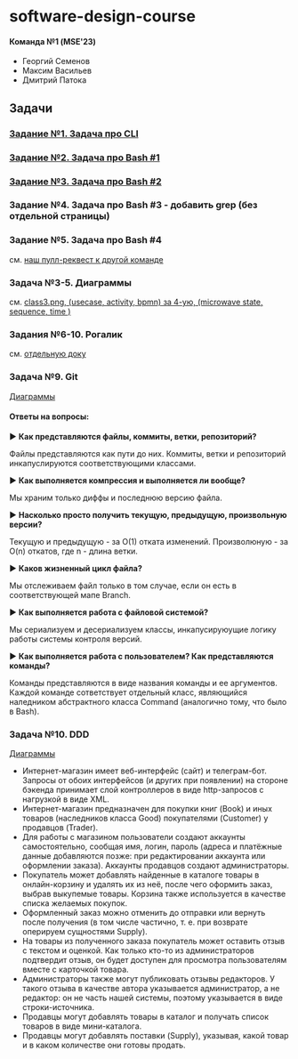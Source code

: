# software-design-course

#### Команда №1 (MSE'23)
- Георгий Семенов
- Максим Васильев
- Дмитрий Патока

## Задачи

### [Задание №1. Задача про CLI](./hw1-cli/)

### [Задание №2. Задача про Bash #1](./hw2-bash1/)

### [Задание №3. Задача про Bash #2](./hw3-bash2/)

### Задание №4. Задача про Bash #3 - добавить grep (без отдельной страницы)

### Задание №5. Задача про Bash #4

см. [наш пулл-реквест к другой команде](https://github.com/HaskSy/oh-my-gosh/pull/5)

### Задача №3-5. Диаграммы

см. [class3.png, (usecase, activity, bpmn) за 4-ую, (microwave state, sequence, time )](https://github.com/gvsem/software-design-course/tree/hw5/class-work)

### Задания №6-10. Рогалик

см. [отдельную доку](./roguelike/)

### Задача №9. Git

[Диаграммы](./class-work/git.svg)

#### Ответы на вопросы:

▶ **Как представляются файлы, коммиты, ветки, репозиторий?**

Файлы представляются как пути до них. Коммиты, ветки и репозиторий инкапуслируются соответствующими классами.

▶ **Как выполняется компрессия и выполняется ли вообще?**

Мы храним только диффы и последнюю версию файла.

▶ **Насколько просто получить текущую, предыдущую, произвольную версии?**

Текущую и предыдущую - за O(1) отката изменений. Произволюную - за O(n) откатов, где n - длина ветки.

▶ **Каков жизненный цикл файла?**

Мы отслеживаем файл только в том случае, если он есть в соответствующей мапе Branch.

▶ **Как выполняется работа с файловой системой?**

Мы сериализуем и десериализуем классы, инкапусируюущие логику работы системы контроля версий.

▶ **Как выполняется работа с пользователем? Как представляются команды?**

Команды представляются в виде названия команды и ее аргументов. Каждой команде сответствует отдельный класс, являющийся наледником абстрактного класса Command (аналогично тому, что было в Bash).


### Задача №10. DDD

[Диаграммы](./class-work/books.svg)

- Интернет-магазин имеет веб-интерфейс (сайт) и телеграм-бот. Запросы от обоих интерфейсов (и других при появлении) на стороне бэкенда принимает слой контроллеров в виде http-запросов с нагрузкой в виде XML.
- Интернет-магазин предназначен для покупки книг (Book) и иных товаров (наследников класса Good) покупателями (Customer) у продавцов (Trader).
- Для работы с магазином пользователи создают аккаунты самостоятельно, сообщая имя, логин, пароль (адреса и платёжные данные добавляются позже: при редактировании аккаунта или оформлении заказа). Аккаунты продавцов создают администраторы.
- Покупатель может добавлять найденные в каталоге товары в онлайн-корзину и удалять их из неё, после чего оформить заказ, выбрав выкупемые товары. Корзина также используется в качестве списка желаемых покупок.
- Оформленный заказ можно отменить до отправки или вернуть после получения (в том числе частично, т. е. при возврате оперируем сущностями Supply).
- На товары из полученного заказа покупатель может оставить отзыв с текстом и оценкой. Как только кто-то из администраторов подтвердит отзыв, он будет доступен для просмотра пользователям вместе с карточкой товара.
- Администраторы также могут публиковать отзывы редакторов. У такого отзыва в качестве автора указывается администратор, а не редактор: он не часть нашей системы, поэтому указывается в виде строки-источника.
- Продавцы могут добавлять товары в каталог и получать список товаров в виде мини-каталога.
- Продавцы могут добавлять поставки (Supply), указывая, какой товар и в каком количестве они готовы продать.
